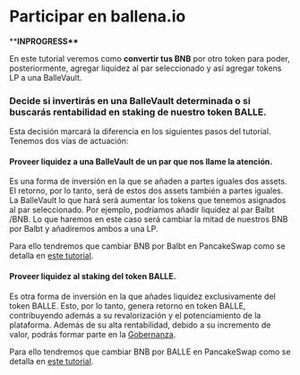 # Participar en ballena.io

\*\***INPROGRESS\*\***



En este tutorial veremos como **convertir tus BNB** por otro token para poder, posteriormente, agregar liquidez al par seleccionado y así agregar tokens LP a una BalleVault.



### Decide si invertirás en una BalleVault determinada o si buscarás rentabilidad en staking de nuestro token BALLE.

Esta decisión marcará la diferencia en los siguientes pasos del tutorial. Tenemos dos vías de actuación:



#### Proveer liquidez a una BalleVault de un par que nos llame la atención.

Es una forma de inversión en la que se añaden a partes iguales dos assets. El retorno, por lo tanto, será de estos dos assets también a partes iguales. La BalleVault lo que hará será aumentar los tokens que tenemos asignados al par seleccionado. Por ejemplo, podríamos añadir liquidez al par Balbt /BNB. Lo que haremos en este caso será cambiar la mitad de nuestros BNB por Balbt y añadiremos ambos a una LP. 

Para ello tendremos que cambiar BNB por Balbt en PancakeSwap como se detalla en [este tutorial](como-participar-en-staking-de-balle/como-comprar-el-token-balle.md).



#### Proveer liquidez al staking del token BALLE.

Es otra forma de inversión en la que añades liquidez exclusivamente del token BALLE. Esto, por lo tanto, genera retorno en token BALLE, contribuyendo además a su revalorización y el potenciamiento de la plataforma. Además de su alta rentabilidad, debido a su incremento de valor, podrás formar parte en la [Gobernanza](../../../../../tecnico/gobernanza.md). 

Para ello tendremos que cambiar BNB por BALLE en PancakeSwap como se detalla en [este tutorial](como-participar-en-una-ballevault/convertir-bnb-por-otro-token-en-pancakeswap.md).

